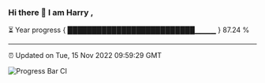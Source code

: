 ### Hi there 👋 I am Harry , 

⏳ Year progress { ██████████████████████████▁▁▁▁ } 87.24 %

---

⏰ Updated on Tue, 15 Nov 2022 09:59:29 GMT

![Progress Bar CI](https://github.com/duykhang68/duykhang68/workflows/Progress%20Bar%20CI/badge.svg)

